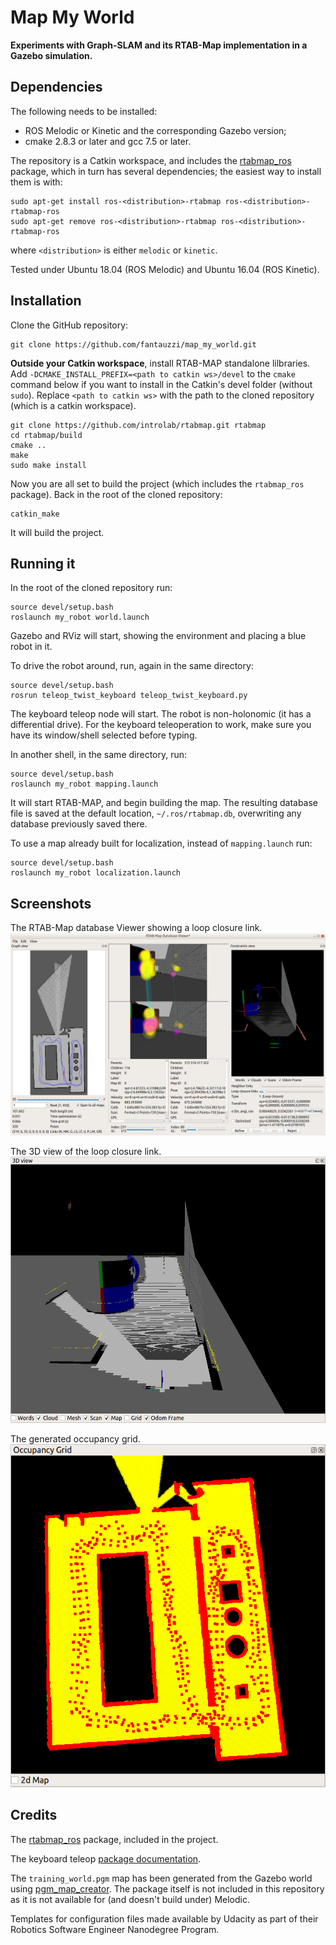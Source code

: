 # Map My World
**Experiments with Graph-SLAM and its RTAB-Map implementation in a Gazebo simulation.**
 
## Dependencies
The following needs to be installed:
- ROS Melodic or Kinetic and the corresponding Gazebo version;
- cmake 2.8.3 or later and gcc 7.5 or later.

The repository is a Catkin workspace, and includes the [rtabmap_ros](http://wiki.ros.org/rtabmap_ros) package, which in turn has several dependencies; the easiest way to install them is with:

```shell script
sudo apt-get install ros-<distribution>-rtabmap ros-<distribution>-rtabmap-ros
sudo apt-get remove ros-<distribution>-rtabmap ros-<distribution>-rtabmap-ros
```

where `<distribution>` is either `melodic` or `kinetic`.

Tested under Ubuntu 18.04 (ROS Melodic) and Ubuntu 16.04 (ROS Kinetic).
 
 ## Installation
Clone the GitHub repository:
```shell script
git clone https://github.com/fantauzzi/map_my_world.git
```


**Outside your Catkin workspace**, install RTAB-MAP standalone lilbraries. Add `-DCMAKE_INSTALL_PREFIX=<path to catkin ws>/devel` to the `cmake` command below if you want to install in the Catkin's devel folder (without `sudo`). Replace `<path to catkin ws>` with the path to the cloned repository (which is a catkin workspace).

```shell script
git clone https://github.com/introlab/rtabmap.git rtabmap
cd rtabmap/build
cmake ..
make
sudo make install
```

Now you are all set to build the project (which includes the `rtabmap_ros` package). Back in the root of the cloned repository:

```shell script
catkin_make
```

It will build the project.

## Running it

In the root of the cloned repository run:
```shell script
source devel/setup.bash
roslaunch my_robot world.launch 
```
Gazebo and RViz will start, showing the environment and placing a blue robot in it.

To drive the robot around, run, again in the same directory:
```shell script
source devel/setup.bash
rosrun teleop_twist_keyboard teleop_twist_keyboard.py
```

The keyboard teleop node will start. The robot is non-holonomic (it has a differential drive). For the keyboard teleoperation to work, make sure you have its window/shell selected before typing.
  
In another shell, in the same directory, run:
```shell script
source devel/setup.bash
roslaunch my_robot mapping.launch 
```

It will start RTAB-MAP, and begin building the map. The resulting database file is saved at the default location, `~/.ros/rtabmap.db`, overwriting any database previously saved there.

To use a map already built for localization, instead of `mapping.launch` run:

```shell script
source devel/setup.bash
roslaunch my_robot localization.launch 
```

## Screenshots

The RTAB-Map database Viewer showing a loop closure link.
![Screenshot](dbview.png "RTAB-Map database Viewer")

The 3D view of the loop closure link.
![Screenshot](3dview.png "3D view at the loop closure link")

The generated occupancy grid.
![Screenshot](occupancy.png "The generated occupancy grind")

## Credits

The [rtabmap_ros](https://github.com/introlab/rtabmap_ros) package, included in the project. 

The keyboard teleop [package documentation](http://wiki.ros.org/teleop_twist_keyboard).

The `training_world.pgm` map has been generated from the Gazebo world using [pgm_map_creator](https://github.com/udacity/pgm_map_creator). The package itself is not included in this repository as it is not available for (and doesn't build under) Melodic.

Templates for configuration files made available by Udacity as part of their Robotics Software Engineer Nanodegree Program.